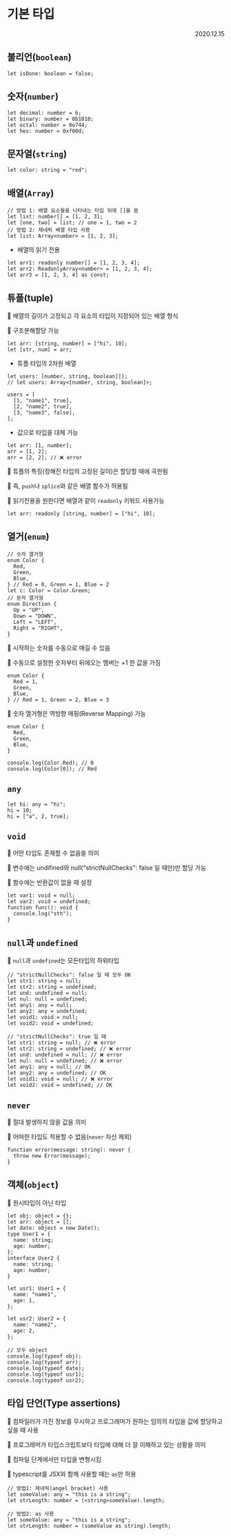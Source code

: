 # 기본 타입

<div style="text-align: right">2020.12.15</div>

## 불리언(`boolean`)

```tsx
let isDone: boolean = false;
```

## 숫자(`number`)

```tsx
let decimal: number = 6;
let binary: number = 0b1010;
let octal: number = 0o744;
let hex: number = 0xf00d;
```

## 문자열(`string`)

```tsx
let color: string = "red";
```

## 배열(`Array`)

```tsx
// 방법 1: 배열 요소들을 나타내는 타입 뒤에 []을 씀
let list: number[] = [1, 2, 3];
let [one, two] = list; // one = 1, two = 2
// 방법 2: 제네릭 배열 타입 사용
let list: Array<number> = [1, 2, 3];
```

- 배열의 읽기 전용

```tsx
let arr1: readonly number[] = [1, 2, 3, 4];
let arr2: ReadonlyArray<number> = [1, 2, 3, 4];
let arr3 = [1, 2, 3, 4] as const;
```

## 튜플(tuple)

📌 배열의 길이가 고정되고 각 요소의 타입이 지정되어 있는 배열 형식

📌 구조분해할당 가능

```tsx
let arr: [string, number] = ["hi", 10];
let [str, num] = arr;
```

- 튜플 타입의 2차원 배열

```tsx
let users: [number, string, boolean][];
// let users: Array<[number, string, boolean]>;

users = [
  [1, "name1", true],
  [2, "name2", true],
  [3, "name3", false],
];
```

- 값으로 타입을 대체 가능

```tsx
let arr: [1, number];
arr = [1, 2];
arr = [2, 2]; // ❌ error
```

📌 튜플의 특징(정해진 타입의 고정된 길이)은 할당할 때에 국한됨

📌 즉, `push`나 `splice`와 같은 배열 함수가 허용됨

📌 읽기전용을 원한다면 배열과 같이 `readonly` 키워드 사용가능

```tsx
let arr: readonly [string, number] = ["hi", 10];
```

## 열거(`enum`)

```tsx
// 숫자 열거형
enum Color {
  Red,
  Green,
  Blue,
} // Red = 0, Green = 1, Blue = 2
let c: Color = Color.Green;
// 문자 열거형
enum Direction {
  Up = "UP",
  Down = "DOWN",
  Left = "LEFT",
  Right = "RIGHT",
}
```

📌 시작하는 숫자를 수동으로 매길 수 있음

📌 수동으로 설정한 숫자부터 뒤에오는 멤버는 +1 한 값을 가짐

```tsx
enum Color {
  Red = 1,
  Green,
  Blue,
} // Red = 1, Green = 2, Blue = 3
```

📌 숫자 열거형은 역방향 매핑(Reverse Mapping) 가능

```tsx
enum Color {
  Red,
  Green,
  Blue,
}

console.log(Color.Red); // 0
console.log(Color[0]); // Red
```

## `any`

```tsx
let hi: any = "hi";
hi = 10;
hi = ["a", 2, true];
```

## `void`

📌 어떤 타입도 존재할 수 없음을 의미

📌 변수에는 undifined와 null("strictNullChecks": false 일 때만)만 할당 가능

📌 함수에는 반환값이 없을 때 설정

```tsx
let var1: void = null;
let var2: void = undefined;
function func(): void {
  console.log("sth");
}
```

## `null`과 `undefined`

📌 `null`과 `undefined`는 모든타입의 하위타입

```tsx
// "strictNullChecks": false 일 때 모두 OK
let str1: string = null;
let str2: string = undefined;
let und: undefined = null;
let nul: null = undefined;
let any1: any = null;
let any2: any = undefined;
let void1: void = null;
let void2: void = undefined;

// "strictNullChecks": true 일 때
let str1: string = null; // ❌ error
let str2: string = undefined; // ❌ error
let und: undefined = null; // ❌ error
let nul: null = undefined; // ❌ error
let any1: any = null; // OK
let any2: any = undefined; // OK
let void1: void = null; // ❌ error
let void2: void = undefined; // OK
```

## `never`

📌 절대 발생하지 않을 값을 의미

📌 어떠한 타입도 적용할 수 없음(`never` 자신 제외)

```tsx
function error(message: string): never {
  throw new Error(message);
}
```

## 객체(`object`)

📌 원시타입이 아닌 타입

```tsx
let obj: object = {};
let arr: object = [];
let date: object = new Date();
type User1 = {
  name: string;
  age: number;
};
interface User2 {
  name: string;
  age: number;
}

let usr1: User1 = {
  name: "name1",
  age: 1,
};

let usr2: User2 = {
  name: "name2",
  age: 2,
};

// 모두 object
console.log(typeof obj);
console.log(typeof arr);
console.log(typeof date);
console.log(typeof usr1);
console.log(typeof usr2);
```

## 타입 단언(Type assertions)

📌 컴파일러가 가진 정보를 무시하고 프로그래머가 원하는 임의의 타입을 값에 할당하고 싶을 때 사용

📌 프로그래머가 타입스크립트보다 타입에 대해 더 잘 이해하고 있는 상황을 의미

📌 컴파일 단계에서만 타입을 변형시킴

📌 typescript를 JSX와 함께 사용할 때는 `as`만 허용

```tsx
// 방법1: 제네릭(angel bracket) 사용
let someValue: any = "this is a string";
let strLength: number = (<string>someValue).length;

// 방법2: as 사용
let someValue: any = "this is a string";
let strLength: number = (someValue as string).length;
```
